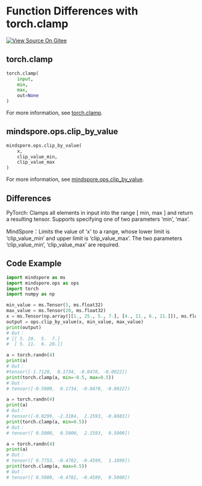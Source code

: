 # Function Differences with torch.clamp

[![View Source On Gitee](https://mindspore-website.obs.cn-north-4.myhuaweicloud.com/website-images/r1.9/resource/_static/logo_source_en.png)](https://gitee.com/mindspore/docs/blob/r1.9/docs/mindspore/source_en/note/api_mapping/pytorch_diff/clip_by_value.md)

## torch.clamp

```python
torch.clamp(
    input,
    min,
    max,
    out=None
)
```

For more information, see [torch.clamp](https://pytorch.org/docs/1.5.0/torch.html#torch.clamp).

## mindspore.ops.clip_by_value

```python
mindspore.ops.clip_by_value(
    x,
    clip_value_min,
    clip_value_max
)
```

For more information, see [mindspore.ops.clip_by_value](https://mindspore.cn/docs/en/r1.9/api_python/ops/mindspore.ops.clip_by_value.html#mindspore.ops.clip_by_value).

## Differences

PyTorch: Clamps all elements in input into the range [ min, max ] and return a resulting tensor. Supports specifying one of two parameters ‘min’, ‘max’.

MindSpore：Limits the value of 'x' to a range, whose lower limit is ‘clip_value_min’ and upper limit is ‘clip_value_max’. The two parameters ‘clip_value_min’, ‘clip_value_max’ are required.

## Code Example

```python
import mindspore as ms
import mindspore.ops as ops
import torch
import numpy as np

min_value = ms.Tensor(5, ms.float32)
max_value = ms.Tensor(20, ms.float32)
x = ms.Tensor(np.array([[1., 25., 5., 7.], [4., 11., 6., 21.]]), ms.float32)
output = ops.clip_by_value(x, min_value, max_value)
print(output)
# Out：
# [[ 5. 20.  5.  7.]
#  [ 5. 11.  6. 20.]]

a = torch.randn(4)
print(a)
# Out：
#tensor([-1.7120,  0.1734, -0.0478, -0.0922])
print(torch.clamp(a, min=-0.5, max=0.5))
# Out：
# tensor([-0.5000,  0.1734, -0.0478, -0.0922])

a = torch.randn(4)
print(a)
# Out：
# tensor([-0.0299, -2.3184,  2.1593, -0.8883])
print(torch.clamp(a, min=0.5))
# Out：
# tensor([ 0.5000,  0.5000,  2.1593,  0.5000])

a = torch.randn(4)
print(a)
# Out：
# tensor([ 0.7753, -0.4702, -0.4599,  1.1899])
print(torch.clamp(a, max=0.5))
# Out：
# tensor([ 0.5000, -0.4702, -0.4599,  0.5000])
```